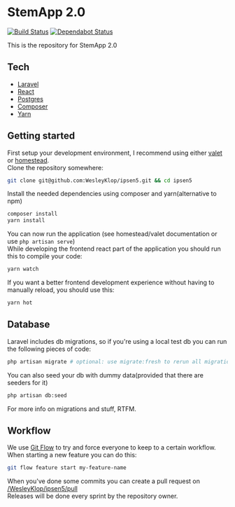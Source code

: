 StemApp 2.0
===========

[![Build Status](https://travis-ci.com/WesleyKlop/ipsen5.svg?token=4MypM7sW23T4Q7Go7dyF&branch=develop)](https://travis-ci.com/WesleyKlop/ipsen5)
[![Dependabot Status](https://api.dependabot.com/badges/status?host=github&repo=WesleyKlop/ipsen5&identifier=185783686)](https://dependabot.com)

This is the repository for StemApp 2.0

## Tech
* [Laravel]
* [React]
* [Postgres]
* [Composer]
* [Yarn]

## Getting started

First setup your development environment, I recommend using either [valet] or [homestead].  
Clone the repository somewhere:
```bash
git clone git@github.com:WesleyKlop/ipsen5.git && cd ipsen5
```
Install the needed dependencies using composer and yarn(alternative to npm)
```bash
composer install
yarn install
```
You can now run the application (see homestead/valet documentation or use `php artisan serve`)  
While developing the frontend react part of the application you should run this to compile your code:
```bash
yarn watch 
```
If you want a better frontend development experience without having to manually reload, you should use this:
```bash
yarn hot
```

## Database
Laravel includes db migrations, so if you're using a local test db you can run the following pieces of code:
```bash
php artisan migrate # optional: use migrate:fresh to rerun all migrations
```
You can also seed your db with dummy data(provided that there are seeders for it)
```bash
php artisan db:seed
```

For more info on migrations and stuff, RTFM.

## Workflow

We use [Git Flow] to try and force everyone to keep to a certain workflow. When starting a new feature you can do this:
```bash
git flow feature start my-feature-name
```
When you've done some commits you can create a pull request on [/WesleyKlop/ipsen5/pull](https://github.com/WesleyKlop/ipsen5/pull/)  
Releases will be done every sprint by the repository owner.

[Git Flow]: https://nl.atlassian.com/git/tutorials/comparing-workflows/gitflow-workflow
[Laravel]: https://laravel.com/docs/5.8/
[React]: https://reactjs.org/
[Postgres]: https://www.postgresql.org/
[Composer]: https://getcomposer.org/
[Yarn]: https://yarnpkg.com/
[valet]: https://laravel.com/docs/5.8/valet
[homestead]: https://laravel.com/docs/5.8/homestead
